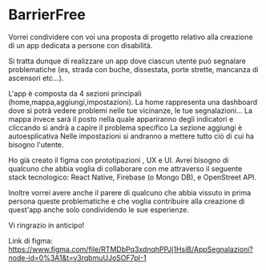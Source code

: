 # BarrierFree

Vorrei condividere con voi una proposta di progetto relativo alla creazione di un app dedicata a persone con disabilità.

Si tratta dunque di realizzare un app dove ciascun utente può segnalare problematiche (es, strada con buche, dissestata, porte strette, mancanza di ascensori etc...). 

L'app è composta da 4 sezioni principali (home,mappa,aggiungi,impostazioni). 
La home rappresenta una dashboard dove si potrà vedere problemi nelle tue vicinanze, le tue segnalazioni...
La mappa invece sarà il posto nella quale  appariranno degli indicatori e cliccando si andrà a capire il problema specifico
La sezione aggiungi è autoesplicativa
Nelle impostazioni si andranno a mettere tutto ciò di cui ha bisogno l'utente.

Ho già creato il figma con prototipazioni , UX e UI. 
Avrei bisogno di qualcuno che abbia voglia di collaborare con me attraverso il seguente stack tecnologico: React Native, Firebase (o Mongo DB), e OpenStreet API.

Inoltre vorrei avere anche il parere di qualcuno che abbia vissuto in prima persona queste problematiche e che voglia contribuire alla creazione di quest'app anche solo condividendo le sue esperienze. 

Vi ringrazio in anticipo!

Link di figma: https://www.figma.com/file/RTMDbPq3xdnqhPPJj1HsiB/AppSegnalazioni?node-id=0%3A1&t=v3rqbmuUJoSOF7pI-1
